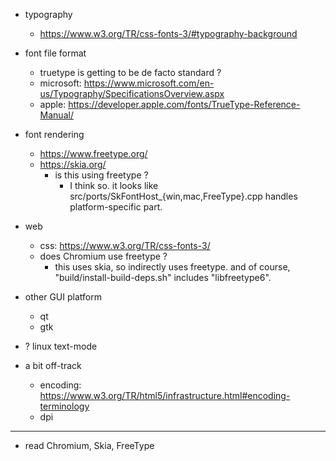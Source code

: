 <!--
{
  "title": "Font in Linux",
  "date": "2017-01-22T14:31:41.000Z",
  "category": "",
  "tags": [],
  "draft": true
}
-->

- typography
  - https://www.w3.org/TR/css-fonts-3/#typography-background

- font file format
  - truetype is getting to be de facto standard ?
  - microsoft: https://www.microsoft.com/en-us/Typography/SpecificationsOverview.aspx 
  - apple: https://developer.apple.com/fonts/TrueType-Reference-Manual/

- font rendering
  - https://www.freetype.org/
  - https://skia.org/
    - is this using freetype ?
      - I think so. it looks like src/ports/SkFontHost_{win,mac,FreeType}.cpp handles platform-specific part.

- web
  - css: https://www.w3.org/TR/css-fonts-3/
  - does Chromium use freetype ?
    - this uses skia, so indirectly uses freetype. and of course, "build/install-build-deps.sh" includes "libfreetype6".

- other GUI platform
  - qt
  - gtk

- ? linux text-mode

- a bit off-track
  - encoding: https://www.w3.org/TR/html5/infrastructure.html#encoding-terminology
  - dpi

---

- read Chromium, Skia, FreeType